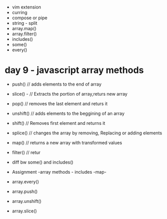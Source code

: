 # 

- vim extension
- curring
- compose or pipe
- string - split
- array.map()
- array.filter()
- includes()
- some()
- every()

# day 9 - javascript array methods

- push()         //  adds elements to the end of array

- slice()   -   //   Extracts the portion of array,returs new array

- pop()         // removes the last element and returs it

- unshift()     // adds elements to the beggining of an array

- shift()       // Removes first element and returns it

- splice()      // changes the array by removing, Replacing or adding elements

- map()         // returns a new array with transformed values

- filter()      // retur

- diff bw some() and includes()
- Assignment -array methods - includes -map-
- array.every()
- array.push()  

- array.unshift()
- array.slice()